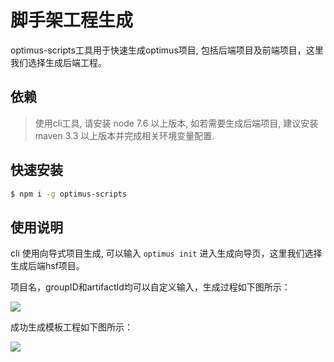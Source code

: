 # 脚手架工程生成

optimus-scripts工具用于快速生成optimus项目, 包括后端项目及前端项目，这里我们选择生成后端工程。

## 依赖

> 使用cli工具, 请安装 node 7.6 以上版本, 如若需要生成后端项目, 建议安装maven 3.3 以上版本并完成相关环境变量配置.

## 快速安装

```bash
$ npm i -g optimus-scripts
```

## 使用说明

cli 使用向导式项目生成, 可以输入 `optimus init` 进入生成向导页，这里我们选择生成后端hsf项目。

项目名，groupID和artifactId均可以自定义输入，生成过程如下图所示：

![](http://p9vs76p49.bkt.clouddn.com/2018-07-10-15311888885281.jpg)

成功生成模板工程如下图所示：

![](http://p9vs76p49.bkt.clouddn.com/2018-07-10-15311891223316.jpg)




